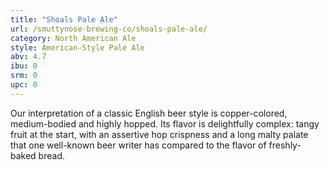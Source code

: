 ```yaml
---
title: "Shoals Pale Ale"
url: /smuttynose-brewing-co/shoals-pale-ale/
category: North American Ale
style: American-Style Pale Ale
abv: 4.7
ibu: 0
srm: 0
upc: 0
---
```

Our interpretation of a classic English beer style is copper-colored, medium-bodied and highly hopped. Its flavor is delightfully complex: tangy fruit at the start, with an assertive hop crispness and a long malty palate that one well-known beer writer has compared to the flavor of freshly-baked bread.
